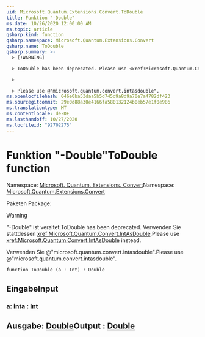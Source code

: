 ```yaml
---
uid: Microsoft.Quantum.Extensions.Convert.ToDouble
title: Funktion "-Double"
ms.date: 10/26/2020 12:00:00 AM
ms.topic: article
qsharp.kind: function
qsharp.namespace: Microsoft.Quantum.Extensions.Convert
qsharp.name: ToDouble
qsharp.summary: >-
  > [!WARNING]

  > ToDouble has been deprecated. Please use <xref:Microsoft.Quantum.Convert.IntAsDouble> instead.

  >

  > Please use @"microsoft.quantum.convert.intasdouble".
ms.openlocfilehash: 046e0ba53daa5b5d745d9a8d9a70e7a4782df423
ms.sourcegitcommit: 29e0d88a30e4166fa580132124b0eb57e1f0e986
ms.translationtype: MT
ms.contentlocale: de-DE
ms.lasthandoff: 10/27/2020
ms.locfileid: "92702275"
---
```

# <a name="todouble-function"></a><span data-ttu-id="fe6d9-102">Funktion "-Double"</span><span class="sxs-lookup"><span data-stu-id="fe6d9-102">ToDouble function</span></span>

<span data-ttu-id="fe6d9-103">Namespace: [Microsoft. Quantum. Extensions. Convert](xref:Microsoft.Quantum.Extensions.Convert)</span><span class="sxs-lookup"><span data-stu-id="fe6d9-103">Namespace: [Microsoft.Quantum.Extensions.Convert](xref:Microsoft.Quantum.Extensions.Convert)</span></span>

<span data-ttu-id="fe6d9-104">Paketen [](https://nuget.org/packages/)</span><span class="sxs-lookup"><span data-stu-id="fe6d9-104">Package: [](https://nuget.org/packages/)</span></span>


> [!WARNING]
> <span data-ttu-id="fe6d9-105">"-Double" ist veraltet.</span><span class="sxs-lookup"><span data-stu-id="fe6d9-105">ToDouble has been deprecated.</span></span> <span data-ttu-id="fe6d9-106">Verwenden Sie stattdessen <xref:Microsoft.Quantum.Convert.IntAsDouble>.</span><span class="sxs-lookup"><span data-stu-id="fe6d9-106">Please use <xref:Microsoft.Quantum.Convert.IntAsDouble> instead.</span></span>
>
> <span data-ttu-id="fe6d9-107">Verwenden Sie @"microsoft.quantum.convert.intasdouble".</span><span class="sxs-lookup"><span data-stu-id="fe6d9-107">Please use @"microsoft.quantum.convert.intasdouble".</span></span>



```qsharp
function ToDouble (a : Int) : Double
```


## <a name="input"></a><span data-ttu-id="fe6d9-108">Eingabe</span><span class="sxs-lookup"><span data-stu-id="fe6d9-108">Input</span></span>

### <a name="a--int"></a><span data-ttu-id="fe6d9-109">a: [int](xref:microsoft.quantum.lang-ref.int)</span><span class="sxs-lookup"><span data-stu-id="fe6d9-109">a : [Int](xref:microsoft.quantum.lang-ref.int)</span></span>





## <a name="output--double"></a><span data-ttu-id="fe6d9-110">Ausgabe: [Double](xref:microsoft.quantum.lang-ref.double)</span><span class="sxs-lookup"><span data-stu-id="fe6d9-110">Output : [Double](xref:microsoft.quantum.lang-ref.double)</span></span>

